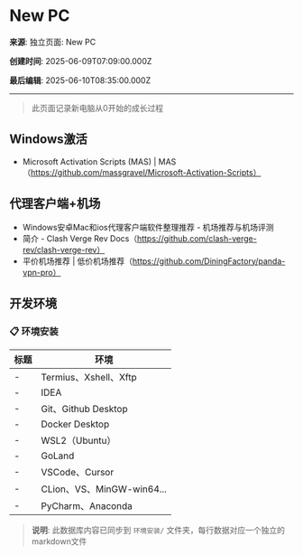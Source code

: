 # New PC

**来源**: 独立页面: New PC

**创建时间**: 2025-06-09T07:09:00.000Z

**最后编辑**: 2025-06-10T08:35:00.000Z

---

> 此页面记录新电脑从0开始的成长过程



## Windows激活

- Microsoft Activation Scripts (MAS) | MAS（https://github.com/massgravel/Microsoft-Activation-Scripts）


## 代理客户端+机场

- Windows安卓Mac和ios代理客户端软件整理推荐 - 机场推荐与机场评测
- 简介 - Clash Verge Rev Docs（https://github.com/clash-verge-rev/clash-verge-rev）
- 平价机场推荐 | 低价机场推荐（https://github.com/DiningFactory/panda-vpn-pro）


## 开发环境

### 📋 环境安装

| 标题 | 环境 |
| --- | --- |
| - | Termius、Xshell、Xftp |
| - | IDEA |
| - | Git、Github Desktop |
| - | Docker Desktop |
| - | WSL2（Ubuntu） |
| - | GoLand |
| - | VSCode、Cursor |
| - | CLion、VS、MinGW-win64... |
| - | PyCharm、Anaconda |

> **说明**: 此数据库内容已同步到 `环境安装/` 文件夹，每行数据对应一个独立的markdown文件

